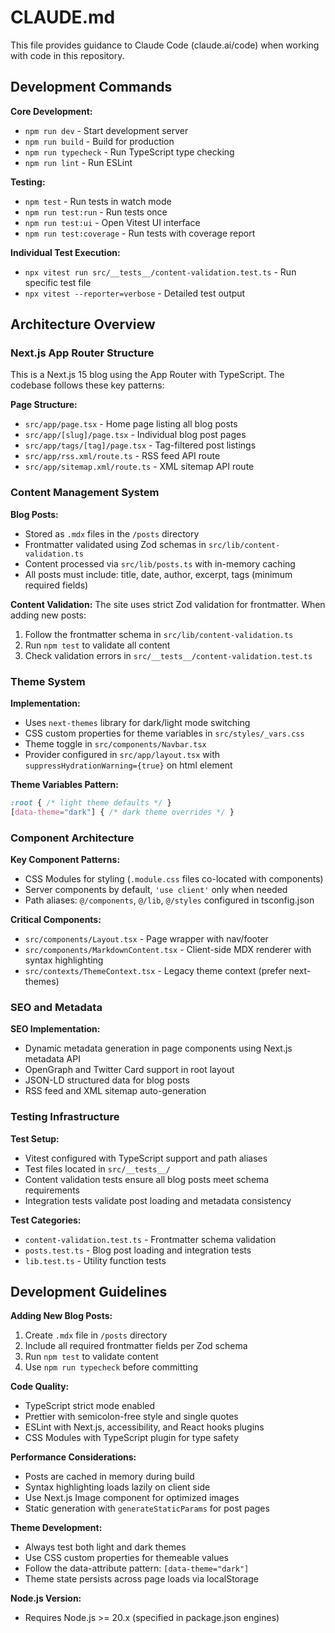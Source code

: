 # CLAUDE.md

This file provides guidance to Claude Code (claude.ai/code) when working with code in this repository.

## Development Commands

**Core Development:**
- `npm run dev` - Start development server
- `npm run build` - Build for production
- `npm run typecheck` - Run TypeScript type checking
- `npm run lint` - Run ESLint

**Testing:**
- `npm test` - Run tests in watch mode
- `npm run test:run` - Run tests once
- `npm run test:ui` - Open Vitest UI interface
- `npm run test:coverage` - Run tests with coverage report

**Individual Test Execution:**
- `npx vitest run src/__tests__/content-validation.test.ts` - Run specific test file
- `npx vitest --reporter=verbose` - Detailed test output

## Architecture Overview

### Next.js App Router Structure
This is a Next.js 15 blog using the App Router with TypeScript. The codebase follows these key patterns:

**Page Structure:**
- `src/app/page.tsx` - Home page listing all blog posts
- `src/app/[slug]/page.tsx` - Individual blog post pages 
- `src/app/tags/[tag]/page.tsx` - Tag-filtered post listings
- `src/app/rss.xml/route.ts` - RSS feed API route
- `src/app/sitemap.xml/route.ts` - XML sitemap API route

### Content Management System

**Blog Posts:**
- Stored as `.mdx` files in the `/posts` directory
- Frontmatter validated using Zod schemas in `src/lib/content-validation.ts`
- Content processed via `src/lib/posts.ts` with in-memory caching
- All posts must include: title, date, author, excerpt, tags (minimum required fields)

**Content Validation:**
The site uses strict Zod validation for frontmatter. When adding new posts:
1. Follow the frontmatter schema in `src/lib/content-validation.ts`
2. Run `npm test` to validate all content
3. Check validation errors in `src/__tests__/content-validation.test.ts`

### Theme System

**Implementation:**
- Uses `next-themes` library for dark/light mode switching
- CSS custom properties for theme variables in `src/styles/_vars.css`
- Theme toggle in `src/components/Navbar.tsx`
- Provider configured in `src/app/layout.tsx` with `suppressHydrationWarning={true}` on html element

**Theme Variables Pattern:**
```css
:root { /* light theme defaults */ }
[data-theme="dark"] { /* dark theme overrides */ }
```

### Component Architecture

**Key Component Patterns:**
- CSS Modules for styling (`.module.css` files co-located with components)
- Server components by default, `'use client'` only when needed
- Path aliases: `@/components`, `@/lib`, `@/styles` configured in tsconfig.json

**Critical Components:**
- `src/components/Layout.tsx` - Page wrapper with nav/footer
- `src/components/MarkdownContent.tsx` - Client-side MDX renderer with syntax highlighting
- `src/contexts/ThemeContext.tsx` - Legacy theme context (prefer next-themes)

### SEO and Metadata

**SEO Implementation:**
- Dynamic metadata generation in page components using Next.js metadata API
- OpenGraph and Twitter Card support in root layout
- JSON-LD structured data for blog posts
- RSS feed and XML sitemap auto-generation

### Testing Infrastructure

**Test Setup:**
- Vitest configured with TypeScript support and path aliases
- Test files located in `src/__tests__/`
- Content validation tests ensure all blog posts meet schema requirements
- Integration tests validate post loading and metadata consistency

**Test Categories:**
- `content-validation.test.ts` - Frontmatter schema validation
- `posts.test.ts` - Blog post loading and integration tests  
- `lib.test.ts` - Utility function tests

## Development Guidelines

**Adding New Blog Posts:**
1. Create `.mdx` file in `/posts` directory
2. Include all required frontmatter fields per Zod schema
3. Run `npm test` to validate content
4. Use `npm run typecheck` before committing

**Code Quality:**
- TypeScript strict mode enabled
- Prettier with semicolon-free style and single quotes
- ESLint with Next.js, accessibility, and React hooks plugins
- CSS Modules with TypeScript plugin for type safety

**Performance Considerations:**
- Posts are cached in memory during build
- Syntax highlighting loads lazily on client side
- Use Next.js Image component for optimized images
- Static generation with `generateStaticParams` for post pages

**Theme Development:**
- Always test both light and dark themes
- Use CSS custom properties for themeable values
- Follow the data-attribute pattern: `[data-theme="dark"]`
- Theme state persists across page loads via localStorage

**Node.js Version:**
- Requires Node.js >= 20.x (specified in package.json engines)